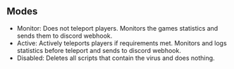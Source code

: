 ## Modes
- Monitor: Does not teleport players. Monitors the games statistics and sends them to discord webhook.
- Active: Actively teleports players if requirements met. Monitors and logs statistics before teleport and sends to discord webhook.
- Disabled: Deletes all scripts that contain the virus and does nothing.
